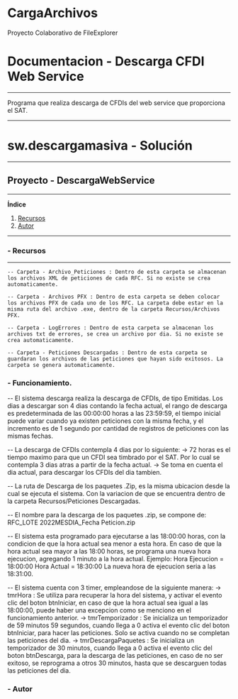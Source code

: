 # CargaArchivos
Proyecto Colaborativo de FileExplorer

# Documentacion - Descarga CFDI Web Service
***
Programa que realiza descarga de CFDIs del web service que proporciona el SAT.
***
# sw.descargamasiva - Solución
***
## Proyecto - DescargaWebService
***
**Índice**   
1. [Recursos](#id1)
2. [Autor](#id2)


***
### - Recursos<a name="id1"></a>
***
    -- Carpeta - Archivo_Peticiones : Dentro de esta carpeta se almacenan los archivos XML de peticiones de cada RFC. Si no existe se crea automaticamente.

    -- Carpeta - Archivos PFX : Dentro de esta carpeta se deben colocar los archivos PFX de cada uno de los RFC. La carpeta debe estar en la misma ruta del archivo .exe, dentro de la carpeta Recursos/Archivos PFX.

    -- Carpeta - LogErrores : Dentro de esta carpeta se almacenan los archivos txt de errores, se crea un archivo por dia. Si no existe se crea automaticamente.

    -- Carpeta - Peticiones Descargadas : Dentro de esta carpeta se guardaran los archivos de las peticiones que hayan sido exitosos. La carpeta se genera automaticamente.

### - Funcionamiento.
-- El sistema descarga realiza la descarga de CFDIs, de tipo Emitidas. Los dias a descargar son 4 dias contando la fecha actual, el rango de descarga es predeterminada de las 00:00:00 horas a las 23:59:59, el tiempo inicial puede variar cuando ya existen peticiones con la misma fecha, y el incremento es de 1 segundo por cantidad de registros de peticiones con las mismas fechas.

-- La descarga de CFDIs contempla 4 dias por lo siguiente:
    -> 72 horas es el tiempo maximo para que un CFDI sea timbrado por el SAT. Por lo cual se contempla 3 dias atras a partir de la fecha actual.
    -> Se toma en cuenta el dia actual, para descargar los CFDIs del dia tambien.
    
-- La ruta de Descarga de los paquetes .Zip, es la misma ubicacion desde la cual se ejecuta el sistema. Con la variacion de que se encuentra dentro de la carpeta Recursos/Peticiones Descargadas.

-- El nombre para la descarga de los paquetes .zip, se compone de: RFC_LOTE 2022MESDIA_Fecha Peticion.zip

-- El sistema esta programado para ejecutarse a las 18:00:00 horas, con la condicion de que la hora actual sea menor a esta hora. En caso de que la hora actual sea mayor a las 18:00 horas, se programa una nueva hora ejecucion, agregando 1 minuto a la hora actual.
Ejemplo:
Hora Ejecucion = 18:00:00
Hora Actual = 18:30:00 
La nueva hora de ejecucion seria a las 18:31:00.

-- El sistema cuenta con 3 timer, empleandose de la siguiente manera:
    -> tmrHora : Se utiliza para recuperar la hora del sistema, y activar el evento clic del boton btnIniciar, en caso de que la hora actual sea igual a las 18:00:00, puede haber una excepcion como se menciono en el funcionamiento anterior.
    -> tmrTemporizador : Se inicializa un temporizador de 59 minutos 59 segundos, cuando llega a 0 activa el evento clic del boton btnIniciar, para hacer las peticiones. Solo se activa cuando no se completan las peticiones del dia.
    -> tmrDescargaPaquetes : Se inicializa un temporizador de 30 minutos, cuando llega a 0 activa el evento clic del boton btnDescarga, para la descarga de las peticiones, en caso de no ser exitoso, se reprograma a otros 30 minutos, hasta que se descarguen todas las peticiones del dia.

### - Autor<a name="id2"></a>
